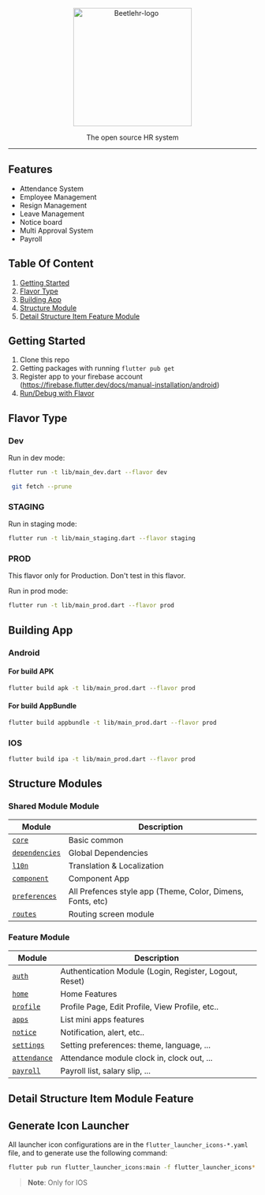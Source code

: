 <p align="center">
  <img src="https://drive.google.com/uc?export=view&id=1vWBX4YxRPy7wppH5FrU2vxIRww67w6L-" alt="Beetlehr-logo" width="240" />

  <p align="center">The open source HR system</p>
</p>

___


## Features

- Attendance System
- Employee Management
- Resign Management
- Leave Management
- Notice board 
- Multi Approval System
- Payroll 

## Table Of Content

1. [Getting Started](#getting-started)
1. [Flavor Type](#flavor-type)
1. [Building App](#building-app)
1. [Structure Module](#structure-modules)
1. [Detail Structure Item Feature Module](#detail-structure-item-feature-module)

## Getting Started

1. Clone this repo
2. Getting packages with running `flutter pub get`
3. Register app to your firebase account (https://firebase.flutter.dev/docs/manual-installation/android)
4. [Run/Debug with Flavor](#flavor-type)


## Flavor Type

### Dev

Run in dev mode:
```bash
flutter run -t lib/main_dev.dart --flavor dev
```

```bash
 git fetch --prune
```

### STAGING

Run in staging mode:

```bash
flutter run -t lib/main_staging.dart --flavor staging
```

### PROD
This flavor only for Production. Don't test in this flavor.

Run in prod mode:

```bash
flutter run -t lib/main_prod.dart --flavor prod
```

## Building App

### Android

#### For build APK

```bash
flutter build apk -t lib/main_prod.dart --flavor prod
```
#### For build AppBundle

```bash
flutter build appbundle -t lib/main_prod.dart --flavor prod
```

### IOS

```bash
flutter build ipa -t lib/main_prod.dart --flavor prod
```


## Structure Modules


### Shared Module Module

Module | Description |
------|------|
[`core`](/core) | Basic common |
[`dependencies`](/shared/dependencies) | Global Dependencies |
[`l10n`](/shared/l10n) | Translation & Localization |
[`component`](/shared/component) | Component App |
[`preferences`](/shared/preferences) | All Prefences style app (Theme, Color, Dimens, Fonts, etc) |
[`routes`](/shared/routes) | Routing screen module |


### Feature Module

Module | Description |
------|------|
[`auth`](/features/auth) | Authentication Module (Login, Register, Logout, Reset) |
[`home`](/features/home) | Home Features |
[`profile`](/features/profile) | Profile Page, Edit Profile, View Profile, etc.. |
[`apps`](/features/apps) | List mini apps features |
[`notice`](/features/notice) | Notification, alert, etc.. |
[`settings`](/features/settings) | Setting preferences: theme, language, ... |
[`attendance`](/features/attendance) | Attendance module clock in, clock out, ...  |
[`payroll`](/features/payroll) | Payroll list, salary slip, ...  |


## Detail Structure Item Module Feature


## Generate Icon Launcher

All launcher icon configurations are in the `flutter_launcher_icons-*.yaml` file, and to generate use the following command:

```sh
flutter pub run flutter_launcher_icons:main -f flutter_launcher_icons*
```

> **Note**: Only for IOS
